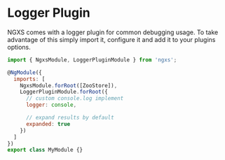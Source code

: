 # Logger Plugin

NGXS comes with a logger plugin for common debugging usage. To take advantage of this
simply import it, configure it and add it to your plugins options.

```javascript
import { NgxsModule, LoggerPluginModule } from 'ngxs';

@NgModule({
  imports: [
    NgxsModule.forRoot([ZooStore]),
    LoggerPluginModule.forRoot({
      // custom console.log implement
      logger: console,

      // expand results by default
      expanded: true
    })
  ]
})
export class MyModule {}
```

